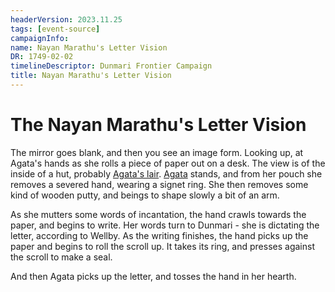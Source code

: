 ```yaml
---
headerVersion: 2023.11.25
tags: [event-source]
campaignInfo:
name: Nayan Marathu's Letter Vision
DR: 1749-02-02
timelineDescriptor: Dunmari Frontier Campaign
title: Nayan Marathu's Letter Vision
---
```


# The Nayan Marathu's Letter Vision

The mirror goes blank, and then you see an image form. Looking up, at Agata's hands as she rolls a piece of paper out on a desk. The view is of the inside of a hut, probably [Agata's lair](<../../../gazetteer/greater-dunmar/dunmari-basin/agata-s-lair.md>). [Agata](<../../../people/fey/agata.md>) stands, and from her pouch she removes a severed hand, wearing a signet ring. She then removes some kind of wooden putty, and beings to shape slowly a bit of an arm. 

As she mutters some words of incantation, the hand crawls towards the paper, and begins to write. Her words turn to Dunmari - she is dictating the letter, according to Wellby. As the writing finishes, the hand picks up the paper and begins to roll the scroll up. It takes its ring, and presses against the scroll to make a seal. 

And then Agata picks up the letter, and tosses the hand in her hearth. 